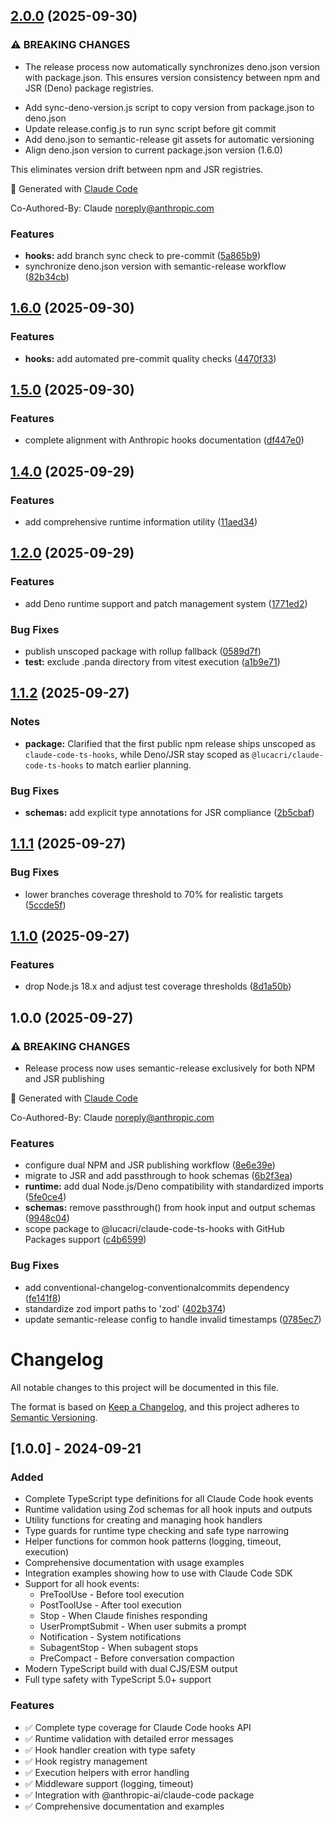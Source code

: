 ## [2.0.0](https://github.com/lucacri/claude-code-ts-hooks/compare/v1.6.0...v2.0.0) (2025-09-30)

### ⚠ BREAKING CHANGES

* The release process now automatically synchronizes deno.json version with package.json. This ensures version consistency between npm and JSR (Deno) package registries.

- Add sync-deno-version.js script to copy version from package.json to deno.json
- Update release.config.js to run sync script before git commit
- Add deno.json to semantic-release git assets for automatic versioning
- Align deno.json version to current package.json version (1.6.0)

This eliminates version drift between npm and JSR registries.

🤖 Generated with [Claude Code](https://claude.com/claude-code)

Co-Authored-By: Claude <noreply@anthropic.com>

### Features

* **hooks:** add branch sync check to pre-commit ([5a865b9](https://github.com/lucacri/claude-code-ts-hooks/commit/5a865b9e9fc9d16b5d99fbac70dc1b1638982597))
* synchronize deno.json version with semantic-release workflow ([82b34cb](https://github.com/lucacri/claude-code-ts-hooks/commit/82b34cb4dd83877758cf763d499d6b5d9b37f89b))

## [1.6.0](https://github.com/lucacri/claude-code-ts-hooks/compare/v1.5.0...v1.6.0) (2025-09-30)

### Features

* **hooks:** add automated pre-commit quality checks ([4470f33](https://github.com/lucacri/claude-code-ts-hooks/commit/4470f3364eec50166e3965e6c1e8564d9b19c444))

## [1.5.0](https://github.com/lucacri/claude-code-ts-hooks/compare/v1.4.0...v1.5.0) (2025-09-30)

### Features

* complete alignment with Anthropic hooks documentation ([df447e0](https://github.com/lucacri/claude-code-ts-hooks/commit/df447e00ac69e07e8b5bf60e44e0f071162e4466))

## [1.4.0](https://github.com/lucacri/claude-code-ts-hooks/compare/v1.3.0...v1.4.0) (2025-09-29)

### Features

* add comprehensive runtime information utility ([11aed34](https://github.com/lucacri/claude-code-ts-hooks/commit/11aed3491ef9f8bb353ad30113fe0a47062d0265))

## [1.2.0](https://github.com/lucacri/claude-code-ts-hooks/compare/v1.1.2...v1.2.0) (2025-09-29)

### Features

* add Deno runtime support and patch management system ([1771ed2](https://github.com/lucacri/claude-code-ts-hooks/commit/1771ed2a7b756a4ad4c5b100aa200b1ba0d9e18a))

### Bug Fixes

* publish unscoped package with rollup fallback ([0589d7f](https://github.com/lucacri/claude-code-ts-hooks/commit/0589d7fed22c2b20a7c3eefa46e7f69eff650c06))
* **test:** exclude .panda directory from vitest execution ([a1b9e71](https://github.com/lucacri/claude-code-ts-hooks/commit/a1b9e718bacf61446c73d7226fe2372ca3ccfe1c))

## [1.1.2](https://github.com/lucacri/claude-code-ts-hooks/compare/v1.1.1...v1.1.2) (2025-09-27)

### Notes

* **package:** Clarified that the first public npm release ships unscoped as `claude-code-ts-hooks`, while Deno/JSR stay scoped as `@lucacri/claude-code-ts-hooks` to match earlier planning.

### Bug Fixes

* **schemas:** add explicit type annotations for JSR compliance ([2b5cbaf](https://github.com/lucacri/claude-code-ts-hooks/commit/2b5cbafd319e754f7b52df62716eec02a3745bc1))

## [1.1.1](https://github.com/lucacri/claude-code-ts-hooks/compare/v1.1.0...v1.1.1) (2025-09-27)

### Bug Fixes

* lower branches coverage threshold to 70% for realistic targets ([5ccde5f](https://github.com/lucacri/claude-code-ts-hooks/commit/5ccde5ff55d97c91024960a09b38a25b84d45619))

## [1.1.0](https://github.com/lucacri/claude-code-ts-hooks/compare/v1.0.0...v1.1.0) (2025-09-27)

### Features

* drop Node.js 18.x and adjust test coverage thresholds ([8d1a50b](https://github.com/lucacri/claude-code-ts-hooks/commit/8d1a50b1a31fee9e9db7bde940eb07c6b1339eca))

## 1.0.0 (2025-09-27)

### ⚠ BREAKING CHANGES

* Release process now uses semantic-release exclusively for both NPM and JSR publishing

🤖 Generated with [Claude Code](https://claude.ai/code)

Co-Authored-By: Claude <noreply@anthropic.com>

### Features

* configure dual NPM and JSR publishing workflow ([8e6e39e](https://github.com/lucacri/claude-code-ts-hooks/commit/8e6e39e467a81b04db9b0a17ac4884f66bd73baa))
* migrate to JSR and add passthrough to hook schemas ([6b2f3ea](https://github.com/lucacri/claude-code-ts-hooks/commit/6b2f3ea05d013c3f7ddc78e4f2a0b7671729105a))
* **runtime:** add dual Node.js/Deno compatibility with standardized imports ([5fe0ce4](https://github.com/lucacri/claude-code-ts-hooks/commit/5fe0ce40fadd2e1971e3f88b15f461b2eed69a49))
* **schemas:** remove passthrough() from hook input and output schemas ([9948c04](https://github.com/lucacri/claude-code-ts-hooks/commit/9948c0432d83257173b4fc586c6536014882ce70))
* scope package to @lucacri/claude-code-ts-hooks with GitHub Packages support ([c4b6599](https://github.com/lucacri/claude-code-ts-hooks/commit/c4b6599984d8c656135cd67211eb2a37377540c2))

### Bug Fixes

* add conventional-changelog-conventionalcommits dependency ([fe141f8](https://github.com/lucacri/claude-code-ts-hooks/commit/fe141f8fd6684f7f9890cc95ac4bdb996ac3c6b5))
* standardize zod import paths to 'zod' ([402b374](https://github.com/lucacri/claude-code-ts-hooks/commit/402b37421cb3cd6fa461e8c92d45f9df22e8b8cb))
* update semantic-release config to handle invalid timestamps ([0785ec7](https://github.com/lucacri/claude-code-ts-hooks/commit/0785ec7060f1a73928768af13e99d2ca04161bb7))

# Changelog

All notable changes to this project will be documented in this file.

The format is based on [Keep a Changelog](https://keepachangelog.com/en/1.0.0/),
and this project adheres to [Semantic Versioning](https://semver.org/spec/v2.0.0.html).

## [1.0.0] - 2024-09-21

### Added
- Complete TypeScript type definitions for all Claude Code hook events
- Runtime validation using Zod schemas for all hook inputs and outputs
- Utility functions for creating and managing hook handlers
- Type guards for runtime type checking and safe type narrowing
- Helper functions for common hook patterns (logging, timeout, execution)
- Comprehensive documentation with usage examples
- Integration examples showing how to use with Claude Code SDK
- Support for all hook events:
  - PreToolUse - Before tool execution
  - PostToolUse - After tool execution  
  - Stop - When Claude finishes responding
  - UserPromptSubmit - When user submits a prompt
  - Notification - System notifications
  - SubagentStop - When subagent stops
  - PreCompact - Before conversation compaction
- Modern TypeScript build with dual CJS/ESM output
- Full type safety with TypeScript 5.0+ support

### Features
- ✅ Complete type coverage for Claude Code hooks API
- ✅ Runtime validation with detailed error messages
- ✅ Hook handler creation with type safety
- ✅ Hook registry management
- ✅ Execution helpers with error handling
- ✅ Middleware support (logging, timeout)
- ✅ Integration with @anthropic-ai/claude-code package
- ✅ Comprehensive documentation and examples
